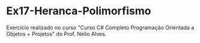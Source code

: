 # Ex17-Heranca-Polimorfismo
Exercício realizado no curso "Curso C# Completo Programação Orientada a Objetos + Projetos" do Prof. Nelio Alves.
